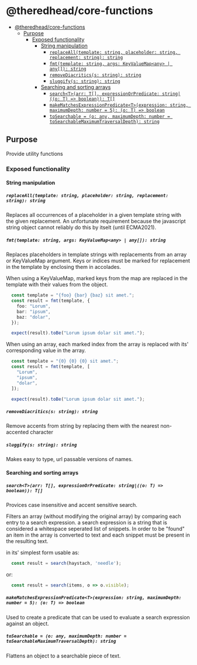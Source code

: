 # @theredhead/core-functions

- [@theredhead/core-functions](#theredheadcore-functions)
  - [Purpose](#purpose)
    - [Exposed functionality](#exposed-functionality)
      - [String manipulation](#string-manipulation)
        - [`replaceAll(template: string, placeholder: string, replacement: string): string`](#replacealltemplate-string-placeholder-string-replacement-string-string)
        - [`fmt(template: string, args: KeyValueMap<any> | any[]): string`](#fmttemplate-string-args-keyvaluemapany--any-string)
        - [`removeDiacritics(s: string): string`](#removediacriticss-string-string)
        - [`sluggify(s: string): string`](#sluggifys-string-string)
      - [Searching and sorting arrays](#searching-and-sorting-arrays)
        - [`search<T>(arr: T[], expressionOrPredicate: string|((o: T) => boolean)): T[]`](#searchtarr-t-expressionorpredicate-stringo-t--boolean-t)
        - [`makeMatchesExpressionPredicate<T>(expression: string, maximumDepth: number = 5): (o: T) => boolean`](#makematchesexpressionpredicatetexpression-string-maximumdepth-number--5-o-t--boolean)
        - [`toSearchable = (o: any, maximumDepth: number = toSearchableMaximumTraversalDepth): string`](#tosearchable--o-any-maximumdepth-number--tosearchablemaximumtraversaldepth-string)

## Purpose

Provide utility functions

### Exposed functionality

#### String manipulation

##### `replaceAll(template: string, placeholder: string, replacement: string): string`

Replaces all occurrences of a placeholder in a given template string with the given replacement. An unfortunate requirement because the javascript string object cannot reliably do this by itselt (until ECMA2021).

##### `fmt(template: string, args: KeyValueMap<any> | any[]): string`

Replaces placeholders in template strings with replacements from an array or KeyValueMap argument. Keys or indices must be marked for replacement in the template by enclosing them in accolades.

When using a KeyValueMap, marked keys from the map are replaced in the template with their values from the object.

```typescript
  const template = "{foo} {bar} {baz} sit amet.";
  const result = fmt(template, {
    foo: "Lorum",
    bar: "ipsum",
    baz: "dolar",
  });

  expect(result).toBe("Lorum ipsum dolar sit amet.");
```

When using an array, each marked index from the array is replaced with its' corresponding value in the array.

```typescript
  const template = "{0} {0} {0} sit amet.";
  const result = fmt(template, [
    "Lorum",
    "ipsum",
    "dolar",
  ]);

  expect(result).toBe("Lorum ipsum dolar sit amet.");
```

##### `removeDiacritics(s: string): string`

Remove accents from string by replacing them with the nearest non-accented character

##### `sluggify(s: string): string`

Makes easy to type, url passable versions of names.

#### Searching and sorting arrays

##### `search<T>(arr: T[], expressionOrPredicate: string|((o: T) => boolean)): T[]`

Provices case insensitive and accent sensitive search.

Filters an array (without modifying the original array) by comparing each entry to a search expression. a search expression is a string that is considered a whitespace seperated list of snippets. In order to be "found" an item in the array is converted to text and each snippet must be present in the resulting text.

in its' simplest form usable as:

```typescript
  const result = search(haystach, 'needle');
```

or:

```typescript
  const result = search(items, o => o.visible);
```

##### `makeMatchesExpressionPredicate<T>(expression: string, maximumDepth: number = 5): (o: T) => boolean`

Used to create a predicate that can be used to evaluate a search expression against an object.

##### `toSearchable = (o: any, maximumDepth: number = toSearchableMaximumTraversalDepth): string`

Flattens an object to a searchable piece of text.
